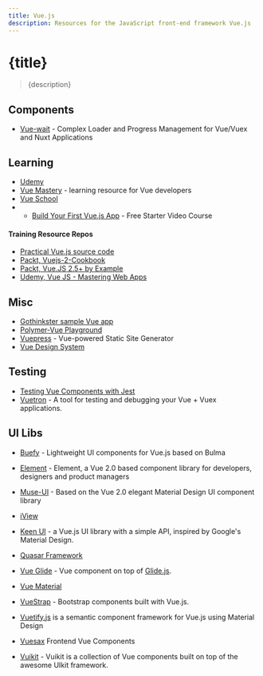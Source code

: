 ```yaml
---
title: Vue.js
description: Resources for the JavaScript front-end framework Vue.js
---
```


# {title}

> {description}

## Components

- [Vue-wait](https://github.com/f/vue-wait) - Complex Loader and Progress Management for Vue/Vuex and Nuxt Applications

## Learning

- [Udemy](https://www.udemy.com/)
- [Vue Mastery](https://www.vuemastery.com/) - learning resource for Vue developers
- [Vue School](https://vueschool.io/)
- - [Build Your First Vue.js App](https://courses.vuejsdevelopers.com/p/build-your-first-vue-js-app) - Free Starter Video Course

#### Training Resource Repos

- [Practical Vue.js source code](https://github.com/danielschmitz/vue-codes)
- [Packt, Vuejs-2-Cookbook](https://github.com/PacktPublishing/Vuejs-2-Cookbook)
- [Packt, Vue.JS 2.5+ by Example](https://github.com/PacktPublishing/Vue.js-2.x-by-Example)
- [Udemy, Vue JS - Mastering Web Apps](https://github.com/15Dkatz/vue-guides)

## Misc

- [Gothinkster sample Vue app](https://github.com/gothinkster/vue-realworld-example-app)
- [Polymer-Vue Playground](https://stackblitz.com/edit/polymer-vue-playground)
- [Vuepress](https://vuepress.vuejs.org/) - Vue-powered Static Site Generator
- [Vue Design System](https://vueds.com/)

## Testing

- [Testing Vue Components with Jest](https://leanpub.com/testingvuejscomponentswithjest)
- [Vuetron](http://vuetron.io/) - A tool for testing and debugging your Vue + Vuex applications.

## UI Libs

- [Buefy](https://buefy.github.io/) - Lightweight UI components for Vue.js based on Bulma
- [Element](http://element.eleme.io/#/en-US) - Element, a Vue 2.0 based component library for developers, designers and product managers

- [Muse-UI](https://muse-ui.org/#/en-US/) - Based on the Vue 2.0 elegant Material Design UI component library
- [iView](https://www.iviewui.com/)
- [Keen UI](https://josephuspaye.github.io/Keen-UI/) - a Vue.js UI library with a simple API, inspired by Google's Material Design.
- [Quasar Framework](https://quasar-framework.org/)
- [Vue Glide](https://antonreshetov.github.io/vue-glide/) - Vue component on top of [Glide.js](https://glidejs.com/).
- [Vue Material](http://vuematerial.io/#/)
- [VueStrap](https://yuche.github.io/vue-strap/) - Bootstrap components built with Vue.js.
- [Vuetify.js](https://vuetifyjs.com/) is a semantic component framework for Vue.js using Material Design
- [Vuesax](https://lusaxweb.github.io/vuesax/) Frontend Vue Components
- [Vuikit](https://vuikit.js.org/) - Vuikit is a collection of Vue components built on top of the awesome UIkit framework.
